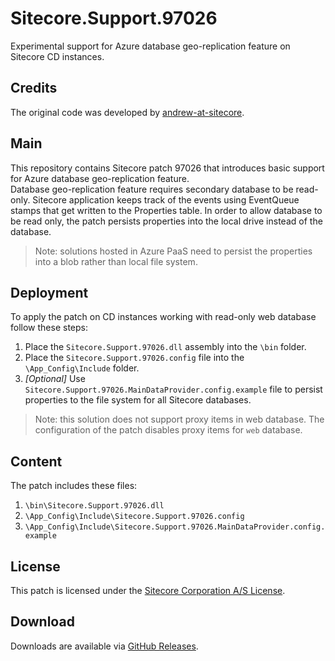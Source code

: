 # Sitecore.Support.97026
Experimental support for Azure database geo-replication feature on Sitecore CD instances.
## Credits
The original code was developed by [andrew-at-sitecore](https://github.com/andrew-at-sitecore).
## Main
This repository contains Sitecore patch 97026 that introduces basic support for Azure database geo-replication feature.   
Database geo-replication feature requires secondary database to be read-only. Sitecore application keeps track of the events using EventQueue stamps that get written to the Properties table. In order to allow database to be read only, the patch persists properties into the local drive instead of the database.
> Note: solutions hosted in Azure PaaS need to persist the properties into a blob rather than local file system.

## Deployment
To apply the patch on CD instances working with read-only web database follow these steps:  
1. Place the `Sitecore.Support.97026.dll` assembly into the `\bin` folder.  
2. Place the `Sitecore.Support.97026.config` file into the `\App_Config\Include` folder.  
3. *[Optional]* Use `Sitecore.Support.97026.MainDataProvider.config.example` file to persist properties to the file system for all Sitecore databases.  

> Note: this solution does not support proxy items in web database. The configuration of the patch disables proxy items for `web` database.

## Content
The patch includes these files:  
1. `\bin\Sitecore.Support.97026.dll`  
2. `\App_Config\Include\Sitecore.Support.97026.config`  
3. `\App_Config\Include\Sitecore.Support.97026.MainDataProvider.config.example`

## License

This patch is licensed under the [Sitecore Corporation A/S License](LICENSE).

## Download

Downloads are available via [GitHub Releases](https://github.com/SitecoreSupport/Sitecore.Support.97026/releases).
